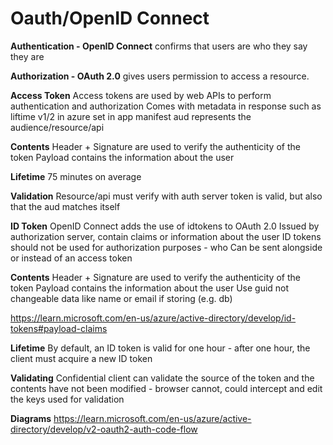 # Oauth/OpenID Connect

**Authentication - OpenID Connect**
confirms that users are who they say they are

**Authorization - OAuth 2.0**
gives users permission to access a resource.

**Access Token**
Access tokens are used by web APIs to perform authentication and authorization
Comes with metadata in response such as liftime
v1/2 in azure set in app manifest
aud represents the audience/resource/api

**Contents**
Header + Signature are used to verify the authenticity of the token
Payload contains the information about the user

**Lifetime**
75 minutes on average

**Validation**
Resource/api must verify with auth server token is valid, but also that the aud matches itself

**ID Token**
OpenID Connect adds the use of idtokens to OAuth 2.0
Issued by authorization server, contain claims or information about the user
ID tokens should not be used for authorization purposes - who
Can be sent alongside or instead of an access token

**Contents**
Header + Signature are used to verify the authenticity of the token
Payload contains the information about the user
Use guid not changeable data like name or email if storing (e.g. db)

<https://learn.microsoft.com/en-us/azure/active-directory/develop/id-tokens#payload-claims>

**Lifetime**
By default, an ID token is valid for one hour - after one hour, the client must acquire a new ID token

**Validating**
Confidential client can validate the source of the token and the contents have not been modified - browser cannot, could intercept and edit the keys used for validation

**Diagrams**
<https://learn.microsoft.com/en-us/azure/active-directory/develop/v2-oauth2-auth-code-flow>